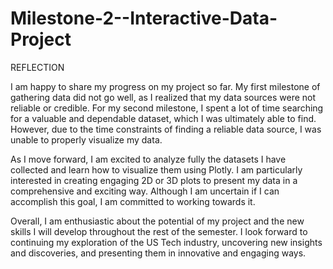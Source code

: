 # Milestone-2--Interactive-Data-Project
REFLECTION

I am happy to share my progress on my project so far. My first milestone of gathering data did not go well, as I realized that my data sources were not reliable or credible. For my second milestone, I spent a lot of time searching for a valuable and dependable dataset, which I was ultimately able to find. However, due to the time constraints of finding a reliable data source, I was unable to properly visualize my data.

As I move forward, I am excited to analyze fully the datasets I have collected and learn how to visualize them using Plotly. I am particularly interested in creating engaging 2D or 3D plots to present my data in a comprehensive and exciting way. Although I am uncertain if I can accomplish this goal, I am committed to working towards it.

Overall, I am enthusiastic about the potential of my project and the new skills I will develop throughout the rest of the semester. I look forward to continuing my exploration of the US Tech industry, uncovering new insights and discoveries, and presenting them in innovative and engaging ways.
